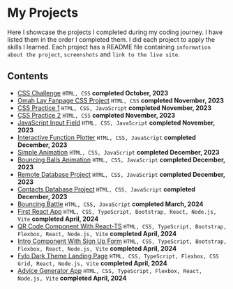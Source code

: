 # My Projects
Here I showcase the projects I completed during my coding journey. I have listed them in the order I completed them. I did each project to apply the skills I learned. Each project has a README file containing `information about the project`, `screenshots` and `link to the live site`.
## Contents
* [CSS Challenge](https://github.com/ArinzeGit/CSS-Challenge) `HTML, CSS` **completed October, 2023**
* [Omah Lay Fanpage CSS Project](https://github.com/ArinzeGit/Omah-Lay-FanPage-CSS-Project) `HTML, CSS` **completed November, 2023**
* [CSS Practice 1](https://github.com/ArinzeGit/CSS-Practice-1) `HTML, CSS, JavaScript` **completed November, 2023**
* [CSS Practice 2](https://github.com/ArinzeGit/CSS-Practice-2) `HTML, CSS` **completed November, 2023**
* [JavaScript Input Field](https://github.com/ArinzeGit/JavaScript-Input-Field) `HTML, CSS, JavaScript` **completed November, 2023**
* [Interactive Function Plotter](https://github.com/ArinzeGit/Interactive-Function-Plotter) `HTML, CSS, JavaScript` **completed December, 2023**
* [Simple Animation](https://github.com/ArinzeGit/Simple-Animation) `HTML, CSS, JavaScript` **completed December, 2023**
* [Bouncing Balls Animation](https://github.com/ArinzeGit/Bouncing-Balls-Animation) `HTML, CSS, JavaScript` **completed December, 2023**
* [Remote Database Project](https://github.com/ArinzeGit/Remote-Database-Project) `HTML, CSS, JavaScript` **completed December, 2023**
* [Contacts Database Project](https://github.com/ArinzeGit/Contacts-Database-Project) `HTML, CSS, JavaScript` **completed December, 2023**
* [Bouncing Battle](https://github.com/ArinzeGit/Bouncing-Battle) `HTML, CSS, JavaScript` **completed March, 2024**
* [First React App](https://github.com/ArinzeGit/First-React-App) `HTML, CSS, TypeScript, Bootstrap, React, Node.js, Vite` **completed April, 2024**
* [QR Code Component With React-TS](https://github.com/ArinzeGit/QR-Code-Component-With-React-TS) `HTML, CSS, TypeScript, Bootstrap, Flexbox, React, Node.js, Vite` **completed April, 2024**
* [Intro Component With Sign Up Form](https://github.com/ArinzeGit/Intro-Component-With-Sign-Up-Form) `HTML, CSS, TypeScript, Bootstrap, Flexbox, React, Node.js, Vite` **completed April, 2024**
* [Fylo Dark Theme Landing Page](https://github.com/ArinzeGit/Fylo-Dark-Theme-Landing-Page) `HTML, CSS, TypeScript, Flexbox, CSS Grid, React, Node.js, Vite` **completed April, 2024**
* [Advice Generator App](https://github.com/ArinzeGit/Advice-Generator-App) `HTML, CSS, TypeScript, Flexbox, React, Node.js, Vite` **completed April, 2024**
